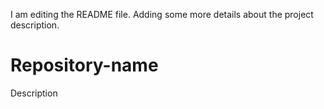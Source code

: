 
I am editing the README file. Adding some more details about the project description.
# Repository-name
Description
